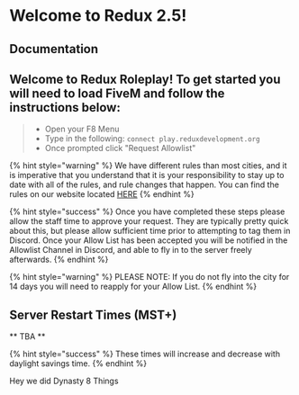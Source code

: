 # Welcome to Redux 2.5!

## Documentation

## Welcome to Redux Roleplay! To get started you will need to load FiveM and follow the instructions below:

> * Open your F8 Menu
> * Type in the following: `connect play.reduxdevelopment.org`
> * Once prompted click "Request Allowlist"

{% hint style="warning" %}
We have different rules than most cities, and it is imperative that you understand that it is your responsibility to stay up to date with all of the rules, and rule changes that happen. You can find the rules on our website located [HERE](https://roleplay.reduxdevelopment.org)
{% endhint %}

{% hint style="success" %}
Once you have completed these steps please allow the staff time to approve your request. They are typically pretty quick about this, but please allow sufficient time prior to attempting to tag them in Discord. Once your Allow List has been accepted you will be notified in the Allowlist Channel in Discord, and able to fly in to the server freely afterwards.
{% endhint %}

{% hint style="warning" %}
PLEASE NOTE: If you do not fly into the city for 14 days you will need to reapply for your Allow List.
{% endhint %}

## Server Restart Times (MST+)

** TBA ** 

{% hint style="success" %} 
These times will increase and decrease with daylight savings time. 
{% endhint %}

Hey we did Dynasty 8 Things
